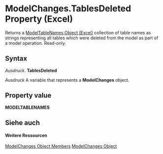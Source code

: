 
# ModelChanges.TablesDeleted Property (Excel)

Returns a [ModelTableNames Object (Excel)](70fa4b5b-ebc6-9ac9-de6c-40835b1ea12c.md) collection of table names as strings representing all tables which were deleted from the model as part of a model operation. Read-only.


## Syntax

 _Ausdruck_. **TablesDeleted**

 _Ausdruck_ A variable that represents a **ModelChanges** object.


## Property value

 **MODELTABLENAMES**


## Siehe auch


#### Weitere Ressourcen


[ModelChanges Object Members](http://msdn.microsoft.com/library/9ecee580-b4aa-9e89-1a6e-70ee31552ec7%28Office.15%29.aspx)
[ModelChanges Object](fd2388eb-48ab-c238-2ffa-8c3f6d20fe36.md)